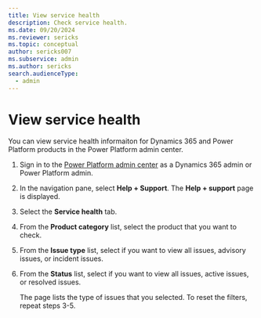 ```yaml
---
title: View service health
description: Check service health.
ms.date: 09/20/2024
ms.reviewer: sericks
ms.topic: conceptual
author: sericks007
ms.subservice: admin
ms.author: sericks
search.audienceType: 
  - admin
---
```


# View service health

You can view service health informaiton for Dynamics 365 and Power Platform products in the Power Platform admin center.

1. Sign in to the [Power Platform admin center](https://admin.powerplatform.microsoft.com) as a Dynamics 365 admin or Power Platform admin.
1. In the navigation pane, select **Help + Support**. The **Help + support** page is displayed.
1. Select the **Service health** tab.
1. From the **Product category** list, select the product that you want to check.
1. From the **Issue type** list, select if you want to view all issues, advisory issues, or incident issues.
1. From the **Status** list, select if you want to view all issues, active issues, or resolved issues.

    The page lists the type of issues that you selected.  To reset the filters, repeat steps 3-5.
